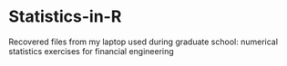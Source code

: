 # Statistics-in-R
Recovered files from my laptop used during graduate school: numerical statistics exercises for financial engineering
